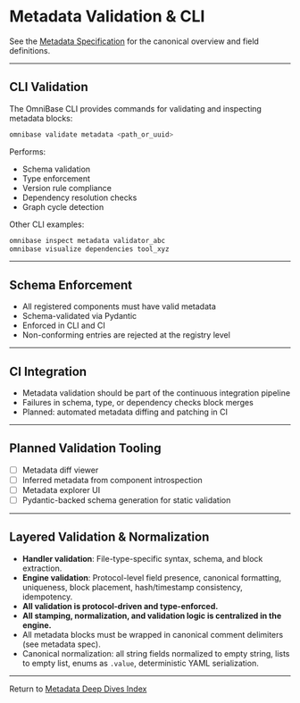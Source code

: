 <!-- === OmniNode:Metadata ===
author: OmniNode Team
copyright: OmniNode Team
created_at: '2025-05-28T12:40:26.516756'
description: Stamped by ONEX
entrypoint: python://validation.md
hash: f7b17df1e59236a87eae17a67805c6bb5b0d30fa270f581093c66bb12d60cfed
last_modified_at: '2025-05-29T11:50:15.014161+00:00'
lifecycle: active
meta_type: tool
metadata_version: 0.1.0
name: validation.md
namespace: omnibase.validation
owner: OmniNode Team
protocol_version: 0.1.0
runtime_language_hint: python>=3.11
schema_version: 0.1.0
state_contract: state_contract://default
tools: null
uuid: 94fded8a-61ae-4372-94c4-3da75817f0d7
version: 1.0.0

<!-- === /OmniNode:Metadata === -->


# Metadata Validation & CLI

See the [Metadata Specification](../metadata.md) for the canonical overview and field definitions.

---

## CLI Validation

The OmniBase CLI provides commands for validating and inspecting metadata blocks:

```bash
omnibase validate metadata <path_or_uuid>
```
Performs:
- Schema validation
- Type enforcement
- Version rule compliance
- Dependency resolution checks
- Graph cycle detection

Other CLI examples:
```bash
omnibase inspect metadata validator_abc
omnibase visualize dependencies tool_xyz
```

---

## Schema Enforcement

- All registered components must have valid metadata
- Schema-validated via Pydantic
- Enforced in CLI and CI
- Non-conforming entries are rejected at the registry level

---

## CI Integration

- Metadata validation should be part of the continuous integration pipeline
- Failures in schema, type, or dependency checks block merges
- Planned: automated metadata diffing and patching in CI

---

## Planned Validation Tooling

- [ ] Metadata diff viewer
- [ ] Inferred metadata from component introspection
- [ ] Metadata explorer UI
- [ ] Pydantic-backed schema generation for static validation

---

## Layered Validation & Normalization

- **Handler validation**: File-type-specific syntax, schema, and block extraction.
- **Engine validation**: Protocol-level field presence, canonical formatting, uniqueness, block placement, hash/timestamp consistency, idempotency.
- **All validation is protocol-driven and type-enforced.**
- **All stamping, normalization, and validation logic is centralized in the engine.**
- All metadata blocks must be wrapped in canonical comment delimiters (see metadata spec).
- Canonical normalization: all string fields normalized to empty string, lists to empty list, enums as `.value`, deterministic YAML serialization.

---

Return to [Metadata Deep Dives Index](index.md)
